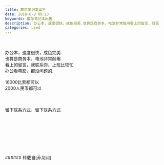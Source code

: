 ```yaml
---
title: 戴尔笔记本出售
date: 2018-6-8 09:13
keywords: 戴尔笔记本出售
description: 办公本，速度很快，成色完美.也算是商务本，电池非常耐用看上的留言，我联系你，上班比较忙办公看电影，都没问题的.16000比索都可以2000人民币都可以留下联系方式，留下联系方式
categories: used
---
```

<td class="t_f" id="postmessage_1401092">

<br/>
<br/>
办公本，速度很快，成色完美.<br/>
也算是商务本，电池非常耐用<br/>
看上的留言，我联系你，上班比较忙<br/>
办公看电影，都没问题的.<br/>
<br/>
16000比索都可以<br/>
2000人民币都可以<br/>
<br/>
<br/>
<br/>
留下联系方式，留下联系方式<br/>
<img alt="" border="0" class="zoom" data-cf-modified-2f76769bc8c21e53186ff486-="" file="http://www.flw.ph/data/appbyme/upload/image/201806/08/qGiKgEWE4BDT.jpg" id="aimg_CC7CR" lazyloadthumb="1" onclick="" onmouseover="" src="http://www.flw.ph/data/appbyme/upload/image/201806/08/qGiKgEWE4BDT.jpg"/><br/>
<br/>
<img alt="" border="0" class="zoom" data-cf-modified-2f76769bc8c21e53186ff486-="" file="http://www.flw.ph/data/appbyme/upload/image/201806/08/TKyXsxOfjM8t.jpg" id="aimg_gjBbB" lazyloadthumb="1" onclick="" onmouseover="" src="http://www.flw.ph/data/appbyme/upload/image/201806/08/TKyXsxOfjM8t.jpg"/><br/>
<br/>
<img alt="" border="0" class="zoom" data-cf-modified-2f76769bc8c21e53186ff486-="" file="http://www.flw.ph/data/appbyme/upload/image/201806/08/sZIjdbl044QT.jpg" id="aimg_RvZg8" lazyloadthumb="1" onclick="" onmouseover="" src="http://www.flw.ph/data/appbyme/upload/image/201806/08/sZIjdbl044QT.jpg"/><br/>
<br/>
<img alt="" border="0" class="zoom" data-cf-modified-2f76769bc8c21e53186ff486-="" file="http://www.flw.ph/data/appbyme/upload/image/201806/08/iiD5PwJswr2K.jpg" id="aimg_jPP88" lazyloadthumb="1" onclick="" onmouseover="" src="http://www.flw.ph/data/appbyme/upload/image/201806/08/iiD5PwJswr2K.jpg"/><br/>
<br/>
<img alt="" border="0" class="zoom" data-cf-modified-2f76769bc8c21e53186ff486-="" file="http://www.flw.ph/data/appbyme/upload/image/201806/08/t3xNKtTgS1jy.jpg" id="aimg_c71Dj" lazyloadthumb="1" onclick="" onmouseover="" src="http://www.flw.ph/data/appbyme/upload/image/201806/08/t3xNKtTgS1jy.jpg"/><br/>
<br/>
<img alt="" border="0" class="zoom" data-cf-modified-2f76769bc8c21e53186ff486-="" file="http://www.flw.ph/data/appbyme/upload/image/201806/08/yhXpoSWbKcME.jpg" id="aimg_I7Q6X" lazyloadthumb="1" onclick="" onmouseover="" src="http://www.flw.ph/data/appbyme/upload/image/201806/08/yhXpoSWbKcME.jpg"/><br/>
<br/>
<img alt="" border="0" class="zoom" data-cf-modified-2f76769bc8c21e53186ff486-="" file="http://www.flw.ph/data/appbyme/upload/image/201806/08/L7LC0aVniZvN.jpg" id="aimg_h14Uj" lazyloadthumb="1" onclick="" onmouseover="" src="http://www.flw.ph/data/appbyme/upload/image/201806/08/L7LC0aVniZvN.jpg"/><br/>
<br/>
<img alt="" border="0" class="zoom" data-cf-modified-2f76769bc8c21e53186ff486-="" file="http://www.flw.ph/data/appbyme/upload/image/201806/08/q5nnIAuUY7V5.jpg" id="aimg_pbU77" lazyloadthumb="1" onclick="" onmouseover="" src="http://www.flw.ph/data/appbyme/upload/image/201806/08/q5nnIAuUY7V5.jpg"/><br/>
<br/>
</td>
###### 转载自[菲龙网]
